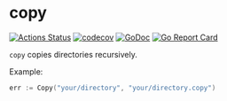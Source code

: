 # copy



[![Actions Status](https://github.com/otiai10/copy/workflows/Go/badge.svg)](https://github.com/otiai10/copy/actions)
[![codecov](https://codecov.io/gh/otiai10/copy/branch/master/graph/badge.svg)](https://codecov.io/gh/otiai10/copy)
[![GoDoc](https://godoc.org/github.com/otiai10/copy?status.svg)](https://godoc.org/github.com/otiai10/copy)
[![Go Report Card](https://goreportcard.com/badge/github.com/otiai10/copy)](https://goreportcard.com/report/github.com/otiai10/copy)

`copy` copies directories recursively.

Example:

```go
err := Copy("your/directory", "your/directory.copy")
```
